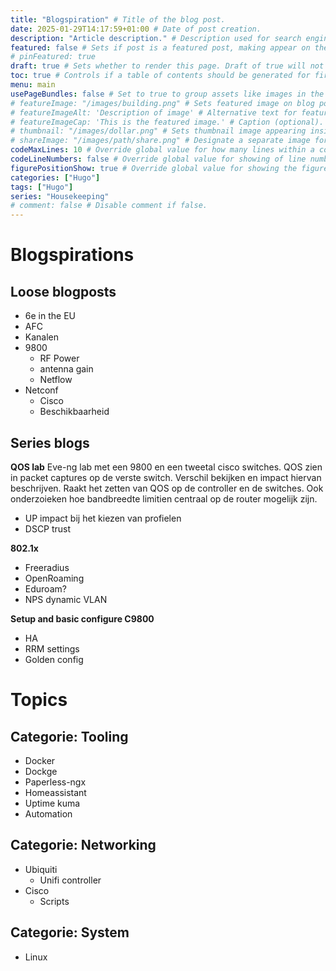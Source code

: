 ```yaml
---
title: "Blogspiration" # Title of the blog post.
date: 2025-01-29T14:17:59+01:00 # Date of post creation.
description: "Article description." # Description used for search engine.
featured: false # Sets if post is a featured post, making appear on the home page side bar.
# pinFeatured: true
draft: true # Sets whether to render this page. Draft of true will not be rendered.
toc: true # Controls if a table of contents should be generated for first-level links automatically.
menu: main
usePageBundles: false # Set to true to group assets like images in the same folder as this post.
# featureImage: "/images/building.png" # Sets featured image on blog post.
# featureImageAlt: 'Description of image' # Alternative text for featured image.
# featureImageCap: 'This is the featured image.' # Caption (optional).
# thumbnail: "/images/dollar.png" # Sets thumbnail image appearing inside card on homepage.
# shareImage: "/images/path/share.png" # Designate a separate image for social media sharing.
codeMaxLines: 10 # Override global value for how many lines within a code block before auto-collapsing.
codeLineNumbers: false # Override global value for showing of line numbers within code block.
figurePositionShow: true # Override global value for showing the figure label.
categories: ["Hugo"]
tags: ["Hugo"]
series: "Housekeeping"
# comment: false # Disable comment if false.
---
```


# Blogspirations

## Loose blogposts
- 6e in the EU
- AFC
- Kanalen
- 9800
  - RF Power
  - antenna gain
  - Netflow
- Netconf
  - Cisco
  - Beschikbaarheid

## Series blogs

**QOS lab**
Eve-ng lab met een 9800 en een tweetal cisco switches. QOS zien in packet captures op de verste switch. Verschil bekijken en impact hiervan beschrijven. Raakt het zetten van QOS op de controller en de switches. Ook onderzoieken hoe bandbreedte limitien centraal op de router mogelijk zijn.
- UP impact bij het kiezen van profielen
- DSCP trust

**802.1x**
- Freeradius
- OpenRoaming
- Eduroam?
- NPS dynamic VLAN

**Setup and basic configure C9800**
- HA
- RRM settings
- Golden config

# Topics

## Categorie: Tooling
- Docker
- Dockge
- Paperless-ngx
- Homeassistant
- Uptime kuma
- Automation

## Categorie: Networking
- Ubiquiti
  - Unifi controller
- Cisco
  - Scripts


## Categorie: System
- Linux
